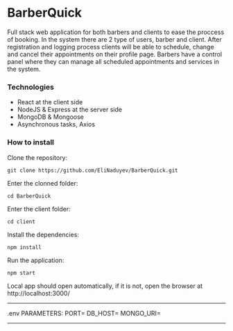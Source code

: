 # BarberQuick
Full stack web application for both barbers and clients to ease the proccess of booking.
In the system there are 2 type of users, barber and client.
After registration and logging process clients will be able to schedule, change and cancel their appointments on their profile page. 
Barbers have a control panel where they can manage all scheduled appointments and services in the system.


### Technologies
* React at the client side
* NodeJS & Express at the server side
* MongoDB & Mongoose
* Asynchronous tasks, Axios

### How to install
Clone the repository:
```
git clone https://github.com/EliNaduyev/BarberQuick.git
```
Enter the clonned folder:
```
cd BarberQuick
```
Enter the client folder:
```
cd client
```
Install the dependencies:
```
npm install
```
Run the application:
```
npm start
```
Local app should open automatically, if it is not, open the browser at http://localhost:3000/
______________________________________________
.env PARAMETERS: 
PORT= 
DB_HOST= 
MONGO_URI= 
_____________________________________________

